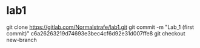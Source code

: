 # lab1


git clone https://gitlab.com/Normalstrafe/lab1.git
git commit -m "Lab_1 (first commit)" c6a26263219d74693e3bec4cf6d92e31d007ffe8
git checkout new-branch
